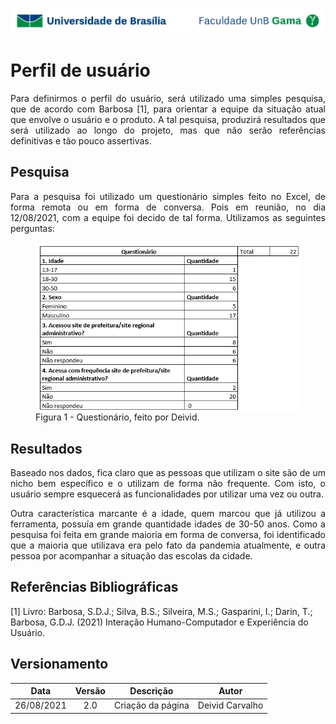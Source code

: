 ![UnB](../img/unb.jpg)

# Perfil de usuário

<p align = "justify"> Para definirmos o perfil do usuário, será utilizado uma simples pesquisa, que de acordo com Barbosa [1], para orientar a equipe da situação atual que envolve o usuário e o produto. A tal pesquisa, produzirá resultados que será utilizado ao longo do projeto, mas que não serão referências definitivas e tão pouco assertivas.</p>

## Pesquisa

<p align = "justify">Para a pesquisa foi utilizado um questionário simples feito no Excel, de forma remota ou em forma de conversa. Pois em reunião, no dia 12/08/2021, com a equipe foi decido de tal forma. Utilizamos as seguintes perguntas:</p>

<figure>
<img align=center width="700" src="../img/questionario.png">
<br>
<figcaption>Figura 1 - Questionário, feito por Deivid.</a></figcaption>
</figure>

## Resultados
<p align = "justify">Baseado nos dados, fica claro que as pessoas que utilizam o site são de um nicho bem específico e o utilizam de forma não frequente. Com isto, o usuário sempre esquecerá as funcionalidades por utilizar uma vez ou outra.</p>
        
<p align = "justify">Outra característica marcante é a idade, quem marcou que já utilizou a ferramenta, possuía em grande quantidade idades de 30-50 anos. Como a pesquisa foi feita em grande maioria em forma de conversa, foi identificado que a maioria que utilizava era pelo fato da pandemia atualmente, e outra pessoa por acompanhar a situação das escolas da cidade.</p>

## Referências Bibliográficas

[1] Livro: Barbosa, S.D.J.; Silva, B.S.; Silveira, M.S.; Gasparini, I.; Darin, T.; Barbosa, G.D.J.
(2021) Interação Humano-Computador e Experiência do Usuário.

## Versionamento

| Data |Versão|         Descrição          |       Autor      |
|:----:|:----:|:--------------------------:|:----------------:|
| 26/08/2021 |  2.0 | Criação da página     | Deivid Carvalho |

